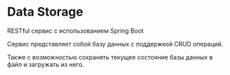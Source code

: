 # Data Storage

RESTful сервис с использованием Spring Boot

Сервис представляет собой базу данных c поддержкой CRUD операций.

Также с возможностью сохранять текущее состояние базы данных в файл и загружать из него. 
